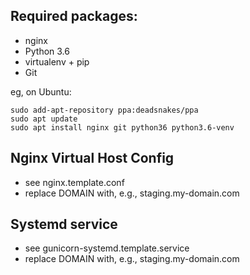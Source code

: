 ## Required packages:

* nginx
* Python 3.6
* virtualenv + pip
* Git

eg, on Ubuntu:
	
	sudo add-apt-repository ppa:deadsnakes/ppa
	sudo apt update
	sudo apt install nginx git python36 python3.6-venv

## Nginx Virtual Host Config

* see nginx.template.conf
* replace DOMAIN with, e.g., staging.my-domain.com

## Systemd service

* see gunicorn-systemd.template.service
* replace DOMAIN with, e.g., staging.my-domain.com

